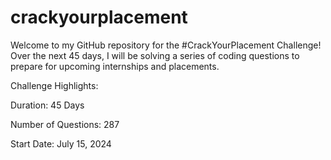 # crackyourplacement

Welcome to my GitHub repository for the #CrackYourPlacement Challenge! Over the next 45 days, I will be solving a series of coding questions to prepare for upcoming internships and placements.

Challenge Highlights: 

Duration: 45 Days

Number of Questions: 287

Start Date: July 15, 2024
